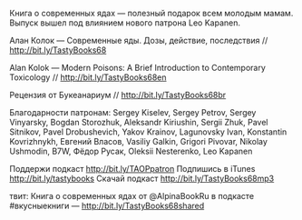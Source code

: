 
Книга о современных ядах — полезный подарок всем молодым мамам. Выпуск вышел под влиянием нового патрона Leo Kapanen.

Алан Колок — Современные яды. Дозы, действие, последствия // http://bit.ly/TastyBooks68

Alan Kolok — Modern Poisons: A Brief Introduction to Contemporary Toxicology // http://bit.ly/TastyBooks68en

Рецензия от Букеанариум // http://bit.ly/TastyBooks68br

Благодарности патронам:
Sergey Kiselev, Sergey Petrov, Sergey Vinyarsky, Bogdan Storozhuk, Aleksandr Kiriushin, Sergii Zhuk, Pavel Sitnikov, Pavel Drobushevich, Yakov Krainov, Lagunovsky Ivan, Konstantin Kovrizhnykh, Евгений Власов, Vasiliy Galkin, Grigori Pivovar, Nikolay Ushmodin, B7W, Фёдор Русак, Oleksii Nesterenko, Leo Kapanen

Поддержи подкаст http://bit.ly/TAOPpatron
Подпишись в iTunes http://bit.ly/tastybooks
Скачай подкаст http://bit.ly/TastyBooks68mp3

твит:
Книга о современных ядах от @AlpinaBookRu  в подкасте #вкусныекниги — http://bit.ly/TastyBooks68shared
